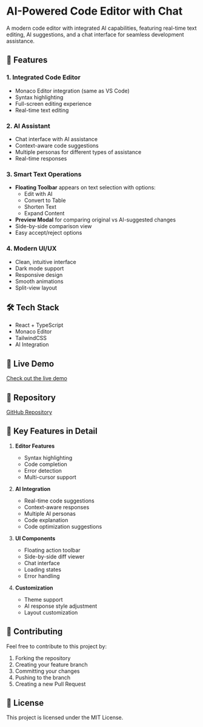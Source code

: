 # AI-Powered Code Editor with Chat

A modern code editor with integrated AI capabilities, featuring real-time text editing, AI suggestions, and a chat interface for seamless development assistance.

## 🌟 Features

### 1. Integrated Code Editor
- Monaco Editor integration (same as VS Code)
- Syntax highlighting
- Full-screen editing experience
- Real-time text editing

### 2. AI Assistant
- Chat interface with AI assistance
- Context-aware code suggestions
- Multiple personas for different types of assistance
- Real-time responses

### 3. Smart Text Operations
- **Floating Toolbar** appears on text selection with options:
  - Edit with AI
  - Convert to Table
  - Shorten Text
  - Expand Content
- **Preview Modal** for comparing original vs AI-suggested changes
- Side-by-side comparison view
- Easy accept/reject options

### 4. Modern UI/UX
- Clean, intuitive interface
- Dark mode support
- Responsive design
- Smooth animations
- Split-view layout

## 🛠️ Tech Stack

- React + TypeScript
- Monaco Editor
- TailwindCSS
- AI Integration

## 🚀 Live Demo

[Check out the live demo](https://tauqueer-editor.netlify.app/)

## 📝 Repository

[GitHub Repository](https://github.com/tauqueeralam42/Live-Collaborative-Editor)

## 💫 Key Features in Detail

1. **Editor Features**
   - Syntax highlighting
   - Code completion
   - Error detection
   - Multi-cursor support

2. **AI Integration**
   - Real-time code suggestions
   - Context-aware responses
   - Multiple AI personas
   - Code explanation
   - Code optimization suggestions

3. **UI Components**
   - Floating action toolbar
   - Side-by-side diff viewer
   - Chat interface
   - Loading states
   - Error handling

4. **Customization**
   - Theme support
   - AI response style adjustment
   - Layout customization

## 🤝 Contributing

Feel free to contribute to this project by:
1. Forking the repository
2. Creating your feature branch
3. Committing your changes
4. Pushing to the branch
5. Creating a new Pull Request

## 📜 License

This project is licensed under the MIT License.